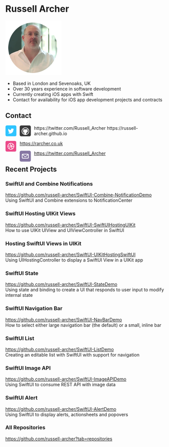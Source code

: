 # Russell Archer

![](./images/profile.png)

* Based in London and Sevenoaks, UK
* Over 30 years experience in software development
* Currently creating iOS apps with Swift
* Contact for availability for iOS app development projects and contracts

## Contact
<a>
  <img src="./images/twitter.png" alt="Twitter" style="float: left; margin-right: 10px;" />
  https://twitter.com/Russell_Archer
</a>

<a>
  <img src="./images/github.png" alt="GitHub" style="float: left; margin-right: 10px;" />
  https://russell-archer.github.io
</a>

<a><img src="./images/web.png" alt="Web" style="float: left; margin-right: 10px;" /> https://rarcher.co.uk</a>

<a><img src="./images/email.png" alt="Email" style="float: left; margin-right: 10px;" /> https://twitter.com/Russell_Archer</a>

## Recent Projects

### SwiftUI and Combine Notifications
https://github.com/russell-archer/SwiftUI-Combine-NotificationDemo<br/>
Using SwiftUI and Combine extensions to NotificationCenter

### SwiftUI Hosting UIKit Views
https://github.com/russell-archer/SwiftUI-SwiftUIHostingUIKit<br/>
How to use UIKit UIView and UIViewController in SwiftUI

### Hosting SwiftUI Views in UIKit
https://github.com/russell-archer/SwiftUI-UIKitHostingSwiftUI<br/>
Using UIHostingController to display a SwiftUI View in a UIKit app

### SwiftUI State
https://github.com/russell-archer/SwiftUI-StateDemo<br/>
Using state and binding to create a UI that responds to user input to modify internal state

### SwiftUI Navigation Bar
https://github.com/russell-archer/SwiftUI-NavBarDemo<br/>
How to select either large navigation bar (the default) or a small, inline bar

### SwiftUI List
https://github.com/russell-archer/SwiftUI-ListDemo<br/>
Creating an editable list with SwiftUI with support for navigation

### SwiftUI Image API
https://github.com/russell-archer/SwiftUI-ImageAPIDemo<br/>
Using SwiftUI to consume REST API with image data

### SwiftUI Alert
https://github.com/russell-archer/SwiftUI-AlertDemo<br/>
Using SwiftUI to display alerts, actionsheets and popovers

### All Repositories
https://github.com/russell-archer?tab=repositories
